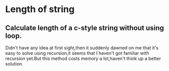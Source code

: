 # Length of string
Calculate length of a c-style string without using loop.
---
Didn't have any idea at first sight,then it suddenly dawned on me that it's easy to solve using recursion,it seems that I haven't got familiar with recursion yet.But this method costs memory a lot,haven't think up a better solution.